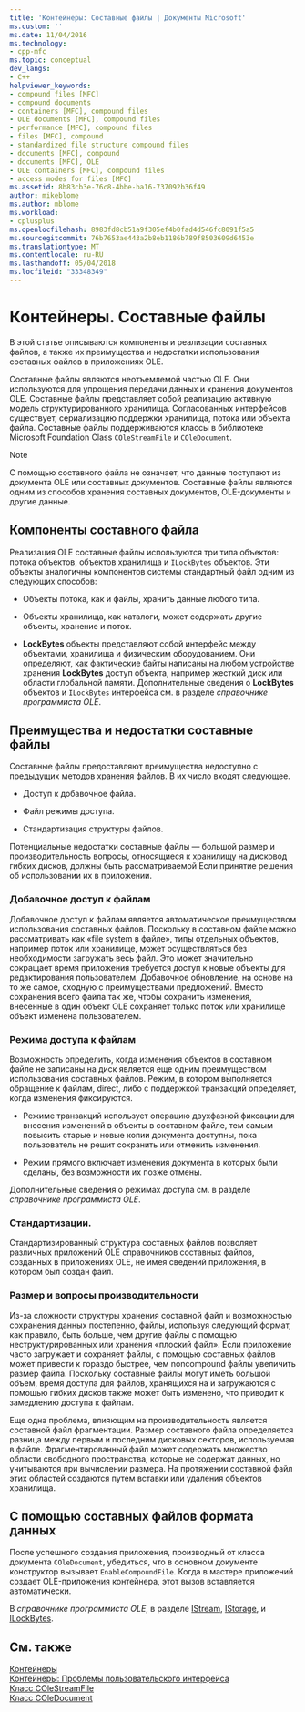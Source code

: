 ```yaml
---
title: 'Контейнеры: Составные файлы | Документы Microsoft'
ms.custom: ''
ms.date: 11/04/2016
ms.technology:
- cpp-mfc
ms.topic: conceptual
dev_langs:
- C++
helpviewer_keywords:
- compound files [MFC]
- compound documents
- containers [MFC], compound files
- OLE documents [MFC], compound files
- performance [MFC], compound files
- files [MFC], compound
- standardized file structure compound files
- documents [MFC], compound
- documents [MFC], OLE
- OLE containers [MFC], compound files
- access modes for files [MFC]
ms.assetid: 8b83cb3e-76c8-4bbe-ba16-737092b36f49
author: mikeblome
ms.author: mblome
ms.workload:
- cplusplus
ms.openlocfilehash: 8983fd8cb51a9f305ef4b0fad4d546fc8091f5a5
ms.sourcegitcommit: 76b7653ae443a2b8eb1186b789f8503609d6453e
ms.translationtype: MT
ms.contentlocale: ru-RU
ms.lasthandoff: 05/04/2018
ms.locfileid: "33348349"
---
```

# <a name="containers-compound-files"></a>Контейнеры. Составные файлы
В этой статье описываются компоненты и реализации составных файлов, а также их преимущества и недостатки использования составных файлов в приложениях OLE.  
  
 Составные файлы являются неотъемлемой частью OLE. Они используются для упрощения передачи данных и хранения документов OLE. Составные файлы представляет собой реализацию активную модель структурированного хранилища. Согласованных интерфейсов существует, сериализацию поддержки хранилища, потока или объекта файла. Составные файлы поддерживаются классы в библиотеке Microsoft Foundation Class `COleStreamFile` и `COleDocument`.  
  
> [!NOTE]
>  С помощью составного файла не означает, что данные поступают из документа OLE или составных документов. Составные файлы являются одним из способов хранения составных документов, OLE-документы и другие данные.  
  
##  <a name="_core_components_of_a_compound_file"></a> Компоненты составного файла  
 Реализация OLE составные файлы используются три типа объектов: потока объектов, объектов хранилища и `ILockBytes` объектов. Эти объекты аналогичны компонентов системы стандартный файл одним из следующих способов:  
  
-   Объекты потока, как и файлы, хранить данные любого типа.  
  
-   Объекты хранилища, как каталоги, может содержать другие объекты, хранение и поток.  
  
-   **LockBytes** объекты представляют собой интерфейс между объектами, хранилища и физическим оборудованием. Они определяют, как фактические байты написаны на любом устройстве хранения **LockBytes** доступ объекта, например жесткий диск или области глобальной памяти. Дополнительные сведения о **LockBytes** объектов и `ILockBytes` интерфейса см. в разделе *справочнике программиста OLE*.  
  
##  <a name="_core_advantages_and_disadvantages_of_compound_files"></a> Преимущества и недостатки составные файлы  
 Составные файлы предоставляют преимущества недоступно с предыдущих методов хранения файлов. В их число входят следующее.  
  
-   Доступ к добавочное файла.  
  
-   Файл режимы доступа.  
  
-   Стандартизация структуры файлов.  
  
 Потенциальные недостатки составные файлы — большой размер и производительность вопросы, относящиеся к хранилищу на дисковод гибких дисков, должны быть рассматриваемой Если принятие решения об использовании их в приложении.  
  
###  <a name="_core_incremental_access_to_files"></a> Добавочное доступ к файлам  
 Добавочное доступ к файлам является автоматическое преимуществом использования составных файлов. Поскольку в составном файле можно рассматривать как «file system в файле», типы отдельных объектов, например поток или хранилище, может осуществляться без необходимости загружать весь файл. Это может значительно сокращает время приложения требуется доступ к новые объекты для редактирования пользователем. Добавочное обновление, на основе на то же самое, сходную с преимуществами предложений. Вместо сохранения всего файла так же, чтобы сохранить изменения, внесенные в один объект OLE сохраняет только поток или хранилище объект изменена пользователем.  
  
###  <a name="_core_file_access_modes"></a> Режима доступа к файлам  
 Возможность определить, когда изменения объектов в составном файле не записаны на диск является еще одним преимуществом использования составных файлов. Режим, в котором выполняется обращение к файлам, direct, либо с поддержкой транзакций определяет, когда изменения фиксируются.  
  
-   Режиме транзакций использует операцию двухфазной фиксации для внесения изменений в объекты в составном файле, тем самым повысить старые и новые копии документа доступны, пока пользователь не решит сохранить или отменить изменения.  
  
-   Режим прямого включает изменения документа в которых были сделаны, без возможности их позже отмены.  
  
 Дополнительные сведения о режимах доступа см. в разделе *справочнике программиста OLE*.  
  
###  <a name="_core_standardization"></a> Стандартизации.  
 Стандартизированный структура составных файлов позволяет различных приложений OLE справочников составных файлов, созданных в приложениях OLE, не имея сведений приложения, в котором был создан файл.  
  
###  <a name="_core_size_and_performance_considerations"></a> Размер и вопросы производительности  
 Из-за сложности структуры хранения составной файл и возможностью сохранения данных постепенно, файлы, используя следующий формат, как правило, быть больше, чем другие файлы с помощью неструктурированных или хранения «плоский файл». Если приложение часто загружает и сохраняет файлы, с помощью составных файлов может привести к гораздо быстрее, чем noncompound файлы увеличить размер файла. Поскольку составные файлы могут иметь большой объем, время доступа для файлов, хранящихся на и загружаются с помощью гибких дисков также может быть изменено, что приводит к замедлению доступа к файлам.  
  
 Еще одна проблема, влияющим на производительность является составной файл фрагментации. Размер составного файла определяется разница между первым и последним дисковых секторов, используемая в файле. Фрагментированный файл может содержать множество области свободного пространства, которые не содержат данных, но учитываются при вычислении размера. На протяжении составной файл этих областей создаются путем вставки или удаления объектов хранилища.  
  
##  <a name="_core_using_compound_files_format_for_your_data"></a> С помощью составных файлов формата данных  
 После успешного создания приложения, производный от класса документа `COleDocument`, убедиться, что в основном документе конструктор вызывает `EnableCompoundFile`. Когда в мастере приложений создает OLE-приложения контейнера, этот вызов вставляется автоматически.  
  
 В *справочнике программиста OLE*, в разделе [IStream](http://msdn.microsoft.com/library/windows/desktop/aa380034), [IStorage](http://msdn.microsoft.com/library/windows/desktop/aa380015), и [ILockBytes](http://msdn.microsoft.com/library/windows/desktop/aa379238).  
  
## <a name="see-also"></a>См. также  
 [Контейнеры](../mfc/containers.md)   
 [Контейнеры: Проблемы пользовательского интерфейса](../mfc/containers-user-interface-issues.md)   
 [Класс COleStreamFile](../mfc/reference/colestreamfile-class.md)   
 [Класс COleDocument](../mfc/reference/coledocument-class.md)
